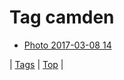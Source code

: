 <!--
title: Tag camden
date: 2020-06-28T15:26:58.873Z
tags:
-->
# Tag camden

 * [Photo 2017-03-08 14](158149922922.md)

| [Tags](tags.md) | [Top](index.md) |
